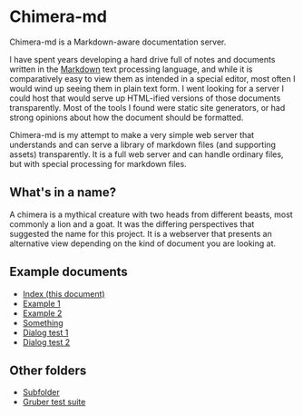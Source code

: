 # Chimera-md

Chimera-md is a Markdown-aware documentation server.

I have spent years developing a hard drive full of notes and documents written in the
[Markdown](https://www.markdownguide.org/) text processing language, and while it is
comparatively easy to view them as intended in a special editor, most often I would wind
up seeing them in plain text form. I went looking for a server I could host that would
serve up HTML-ified versions of those documents transparently. Most of the tools I
found were static site generators, or had strong opinions about how the document should
be formatted.

Chimera-md is my attempt to make a very simple web server that understands and can serve
a library of markdown files (and supporting assets) transparently. It is a full web server
and can handle ordinary files, but with special processing for markdown files.

## What's in a name?

A chimera is a mythical creature with two heads from different beasts, most commonly a
lion and a goat. It was the differing perspectives that suggested the name for this
project. It is a webserver that presents an alternative view depending on the kind of
document you are looking at.

## Example documents

* [Index (this document)](index.md)
* [Example 1](example1.md)
* [Example 2](example2.md)
* [Something](no-index/something.md)
* [Dialog test 1](dialog-test-1.md)
* [Dialog test 2](dialog-test-2.md)

## Other folders

* [Subfolder](subfolder/)
* [Gruber test suite](tests/)
